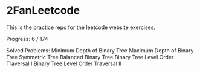 2FanLeetcode
============

This is the practice repo for the leetcode website exercises.

Progress:
 6 / 174

 Solved Problems:
Minimum Depth of Binary Tree
Maximum Depth of Binary Tree
Symmetric Tree
Balanced Binary Tree
Binary Tree Level Order Traversal I
Binary Tree Level Order Traversal II

